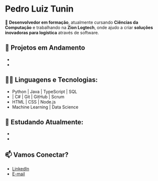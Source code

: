 # Pedro Luiz Tunin

🚀 **Desenvolvedor em formação**, atualmente cursando **Ciências da Computação** e trabalhando na **Zion Logtech**, onde ajudo a criar **soluções inovadoras para logística** através de software.

## 🚧 Projetos em Andamento
- 
- 
  
## 👨‍💻 Linguagens e Tecnologias:
- Python | Java | TypeScript | SQL
- | C# | Git | GitHub | Scrum
- HTML | CSS | Node.js
- Machine Learning | Data Science

## 🌱 Estudando Atualmente:
- 
- 

## 📫 Vamos Conectar?
- [LinkedIn](https://www.linkedin.com/in/pedroluiztunin)
- [E-mail](mailto:pedro@example.com)
